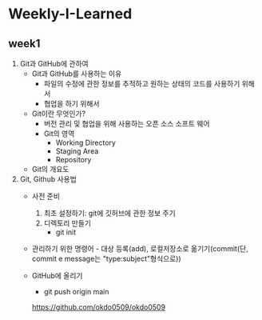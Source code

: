 
# Weekly-I-Learned
## week1
1. Git과 GitHub에 관하여
    - Git과 GitHub를 사용하는 이유
        * 파일의 수정에 관한 정보를 추적하고 원하는 상태의 코드를 사용하기 위해서
        * 협업을 하기 위해서
    - Git이란 무엇인가?
        + 버전 관리 및 협업을 위해 사용하는 오픈 소스 소프트 웨어
         + Git의 영역
            - Working Directory
            - Staging Area
            - Repository
    - Git의 개요도
2. Git, Github 사용법
    - 사전 준비
        1. 최초 설정하기: git에 깃허브에 관한 정보 주기
        2. 디렉토리 만들기
            - git init
    - 관리하기 위한 명령어
            - 대상 등록(add), 로컬저장소로 옮기기(commit(단, commit e message는 "type:subject"형식으로))
    - GitHub에 올리기
        - git push origin main

        <https://github.com/okdo0509/okdo0509>  

        